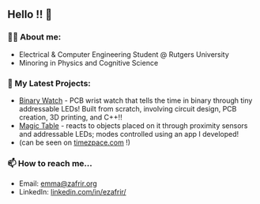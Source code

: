 ## Hello !! 👋

### 👩‍🎓 About me:
- Electrical & Computer Engineering Student @ Rutgers University
- Minoring in Physics and Cognitive Science

### 🐛 My Latest Projects:
- [Binary Watch](https://github.com/ezafrir/EmmaWatch) - PCB wrist watch that tells the time in binary through tiny addressable LEDs!     Built from scratch, involving circuit design, PCB creation, 3D printing, and C++!!
- [Magic Table](https://github.com/ezafrir/MagicTable) - reacts to objects placed on it through proximity sensors and addressable LEDs;   modes controlled using an app I developed!
- (can be seen on [timezpace.com](www.timezpace.com) !)

### 📫 How to reach me...
- Email: [emma@zafrir.org](emma@zafrir.org)
- LinkedIn: [linkedin.com/in/ezafrir/](https://www.linkedin.com/in/ezafrir/)
  
<!--
**ezafrir/ezafrir** is a ✨ _special_ ✨ repository because its `README.md` (this file) appears on your GitHub profile.

Here are some ideas to get you started:

- 🔭 I’m currently working on ...
- 🌱 I’m currently learning ...
- 👯 I’m looking to collaborate on ...
- 🤔 I’m looking for help with ...
- 💬 Ask me about ...
- 📫 How to reach me: ...
- 😄 Pronouns: ...
- ⚡ Fun fact: ...
-->
